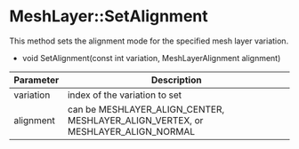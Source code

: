 # MeshLayer::SetAlignment

This method sets the alignment mode for the specified mesh layer variation.

- void SetAlignment(const int variation, MeshLayerAlignment alignment)

| Parameter | Description |
|---|---|
| variation | index of the variation to set |
| alignment | can be MESHLAYER_ALIGN_CENTER, MESHLAYER_ALIGN_VERTEX, or MESHLAYER_ALIGN_NORMAL |

